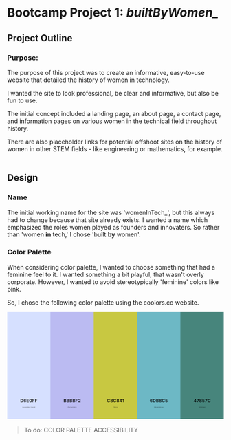 # Bootcamp Project 1: <i>builtByWomen\_</i>

## Project Outline

### Purpose:

The purpose of this project was to create an informative, easy-to-use website that detailed the history of women in technology.

I wanted the site to look professional, be clear and informative, but also be fun to use.

The initial concept included a landing page, an about page, a contact page, and information pages on various women in the technical field throughout history.

There are also placeholder links for potential offshoot sites on the history of women in other STEM fields - like engineering or mathematics, for example.
<br>
<br>

## Design

### Name

The initial working name for the site was 'womenInTech\_', but this always had to change because that site already exists. I wanted a name which emphasized the roles women played as founders and innovaters. So rather than 'women <b>in</b> tech,' I chose 'built <b>by</b> women'.

### Color Palette

When considering color palette, I wanted to choose something that had a feminine feel to it. I wanted something a bit playful, that wasn't overly corporate. However, I wanted to avoid stereotypically 'feminine' colors like pink.

So, I chose the following color palette using the <a src="https://coolors.co/">coolors.co</a> website.

![alt text](<assets/images/readmeimages/Colour Scheme One.png>)

> To do: COLOR PALETTE ACCESSIBILITY
